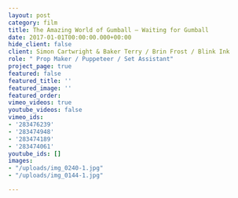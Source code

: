 ```yaml
---
layout: post
category: film
title: The Amazing World of Gumball — Waiting for Gumball
date: 2017-01-01T00:00:00.000+00:00
hide_client: false
client: Simon Cartwright & Baker Terry / Brin Frost / Blink Ink
role: " Prop Maker / Puppeteer / Set Assistant"
project_page: true
featured: false
featured_title: ''
featured_image: ''
featured_order: 
vimeo_videos: true
youtube_videos: false
vimeo_ids:
- '283476239'
- '283474948'
- '283474189'
- '283474061'
youtube_ids: []
images:
- "/uploads/img_0240-1.jpg"
- "/uploads/img_0144-1.jpg"

---
```

